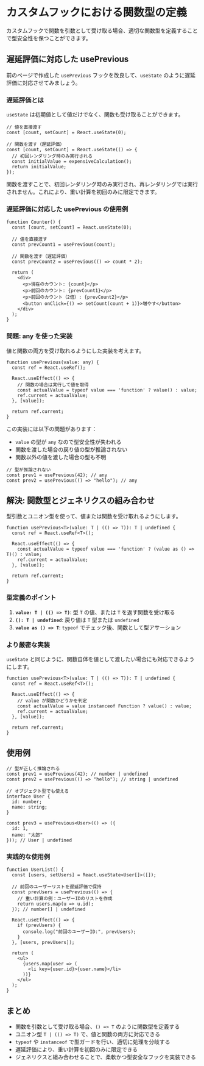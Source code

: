 # カスタムフックにおける関数型の定義

カスタムフックで関数を引数として受け取る場合、適切な関数型を定義することで型安全性を保つことができます。

## 遅延評価に対応した usePrevious

前のページで作成した `usePrevious` フックを改良して、`useState` のように遅延評価に対応させてみましょう。

### 遅延評価とは

`useState` は初期値として値だけでなく、関数も受け取ることができます。

```tsx
// 値を直接渡す
const [count, setCount] = React.useState(0);

// 関数を渡す（遅延評価）
const [count, setCount] = React.useState(() => {
  // 初回レンダリング時のみ実行される
  const initialValue = expensiveCalculation();
  return initialValue;
});
```

関数を渡すことで、初回レンダリング時のみ実行され、再レンダリングでは実行されません。これにより、重い計算を初回のみに限定できます。

### 遅延評価に対応した usePrevious の使用例

```tsx
function Counter() {
  const [count, setCount] = React.useState(0);

  // 値を直接渡す
  const prevCount1 = usePrevious(count);

  // 関数を渡す（遅延評価）
  const prevCount2 = usePrevious(() => count * 2);

  return (
    <div>
      <p>現在のカウント: {count}</p>
      <p>前回のカウント: {prevCount1}</p>
      <p>前回のカウント（2倍）: {prevCount2}</p>
      <button onClick={() => setCount(count + 1)}>増やす</button>
    </div>
  );
}
```

### 問題: any を使った実装

値と関数の両方を受け取れるようにした実装を考えます。

```tsx
function usePrevious(value: any) {
  const ref = React.useRef();

  React.useEffect(() => {
    // 関数の場合は実行して値を取得
    const actualValue = typeof value === 'function' ? value() : value;
    ref.current = actualValue;
  }, [value]);

  return ref.current;
}
```

この実装には以下の問題があります：

- `value` の型が `any` なので型安全性が失われる
- 関数を渡した場合の戻り値の型が推論されない
- 関数以外の値を渡した場合の型も不明

```tsx
// 型が推論されない
const prev1 = usePrevious(42); // any
const prev2 = usePrevious(() => "hello"); // any
```

## 解決: 関数型とジェネリクスの組み合わせ

型引数とユニオン型を使って、値または関数を受け取れるようにします。

```tsx
function usePrevious<T>(value: T | (() => T)): T | undefined {
  const ref = React.useRef<T>();

  React.useEffect(() => {
    const actualValue = typeof value === 'function' ? (value as () => T)() : value;
    ref.current = actualValue;
  }, [value]);

  return ref.current;
}
```

### 型定義のポイント

1. **`value: T | (() => T)`**: 型 `T` の値、または `T` を返す関数を受け取る
2. **`(): T | undefined`**: 戻り値は `T` 型または `undefined`
3. **`value as () => T`**: `typeof` でチェック後、関数として型アサーション

### より厳密な実装

`useState` と同じように、関数自体を値として渡したい場合にも対応できるようにします。

```tsx
function usePrevious<T>(value: T | (() => T)): T | undefined {
  const ref = React.useRef<T>();

  React.useEffect(() => {
    // value が関数かどうかを判定
    const actualValue = value instanceof Function ? value() : value;
    ref.current = actualValue;
  }, [value]);

  return ref.current;
}
```

## 使用例

```tsx
// 型が正しく推論される
const prev1 = usePrevious(42); // number | undefined
const prev2 = usePrevious(() => "hello"); // string | undefined

// オブジェクト型でも使える
interface User {
  id: number;
  name: string;
}

const prev3 = usePrevious<User>(() => ({
  id: 1,
  name: "太郎"
})); // User | undefined
```

### 実践的な使用例

```tsx
function UserList() {
  const [users, setUsers] = React.useState<User[]>([]);

  // 前回のユーザーリストを遅延評価で保持
  const prevUsers = usePrevious(() => {
    // 重い計算の例：ユーザーIDのリストを作成
    return users.map(u => u.id);
  }); // number[] | undefined

  React.useEffect(() => {
    if (prevUsers) {
      console.log("前回のユーザーID:", prevUsers);
    }
  }, [users, prevUsers]);

  return (
    <ul>
      {users.map(user => (
        <li key={user.id}>{user.name}</li>
      ))}
    </ul>
  );
}
```

## まとめ

- 関数を引数として受け取る場合、`() => T` のように関数型を定義する
- ユニオン型 `T | (() => T)` で、値と関数の両方に対応できる
- `typeof` や `instanceof` で型ガードを行い、適切に処理を分岐する
- 遅延評価により、重い計算を初回のみに限定できる
- ジェネリクスと組み合わせることで、柔軟かつ型安全なフックを実装できる
